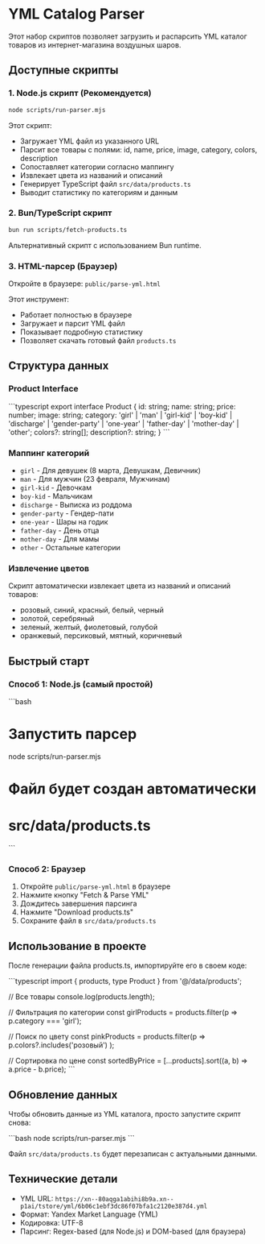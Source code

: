 # YML Catalog Parser

Этот набор скриптов позволяет загрузить и распарсить YML каталог товаров из интернет-магазина воздушных шаров.

## Доступные скрипты

### 1. Node.js скрипт (Рекомендуется)

```bash
node scripts/run-parser.mjs
```

Этот скрипт:
- Загружает YML файл из указанного URL
- Парсит все товары с полями: id, name, price, image, category, colors, description
- Сопоставляет категории согласно маппингу
- Извлекает цвета из названий и описаний
- Генерирует TypeScript файл `src/data/products.ts`
- Выводит статистику по категориям и данным

### 2. Bun/TypeScript скрипт

```bash
bun run scripts/fetch-products.ts
```

Альтернативный скрипт с использованием Bun runtime.

### 3. HTML-парсер (Браузер)

Откройте в браузере: `public/parse-yml.html`

Этот инструмент:
- Работает полностью в браузере
- Загружает и парсит YML файл
- Показывает подробную статистику
- Позволяет скачать готовый файл `products.ts`

## Структура данных

### Product Interface

\`\`\`typescript
export interface Product {
  id: string;
  name: string;
  price: number;
  image: string;
  category: 'girl' | 'man' | 'girl-kid' | 'boy-kid' | 'discharge' | 'gender-party' | 'one-year' | 'father-day' | 'mother-day' | 'other';
  colors?: string[];
  description?: string;
}
\`\`\`

### Маппинг категорий

- `girl` - Для девушек (8 марта, Девушкам, Девичник)
- `man` - Для мужчин (23 февраля, Мужчинам)
- `girl-kid` - Девочкам
- `boy-kid` - Мальчикам
- `discharge` - Выписка из роддома
- `gender-party` - Гендер-пати
- `one-year` - Шары на годик
- `father-day` - День отца
- `mother-day` - Для мамы
- `other` - Остальные категории

### Извлечение цветов

Скрипт автоматически извлекает цвета из названий и описаний товаров:
- розовый, синий, красный, белый, черный
- золотой, серебряный
- зеленый, желтый, фиолетовый, голубой
- оранжевый, персиковый, мятный, коричневый

## Быстрый старт

### Способ 1: Node.js (самый простой)

\`\`\`bash
# Запустить парсер
node scripts/run-parser.mjs

# Файл будет создан автоматически
# src/data/products.ts
\`\`\`

### Способ 2: Браузер

1. Откройте `public/parse-yml.html` в браузере
2. Нажмите кнопку "Fetch & Parse YML"
3. Дождитесь завершения парсинга
4. Нажмите "Download products.ts"
5. Сохраните файл в `src/data/products.ts`

## Использование в проекте

После генерации файла products.ts, импортируйте его в своем коде:

\`\`\`typescript
import { products, type Product } from '@/data/products';

// Все товары
console.log(products.length);

// Фильтрация по категории
const girlProducts = products.filter(p => p.category === 'girl');

// Поиск по цвету
const pinkProducts = products.filter(p => 
  p.colors?.includes('розовый')
);

// Сортировка по цене
const sortedByPrice = [...products].sort((a, b) => a.price - b.price);
\`\`\`

## Обновление данных

Чтобы обновить данные из YML каталога, просто запустите скрипт снова:

\`\`\`bash
node scripts/run-parser.mjs
\`\`\`

Файл `src/data/products.ts` будет перезаписан с актуальными данными.

## Технические детали

- YML URL: `https://xn--80aqga1abihi8b9a.xn--p1ai/tstore/yml/6b06c1ebf3dc86f07bfa1c2120e387d4.yml`
- Формат: Yandex Market Language (YML)
- Кодировка: UTF-8
- Парсинг: Regex-based (для Node.js) и DOM-based (для браузера)
